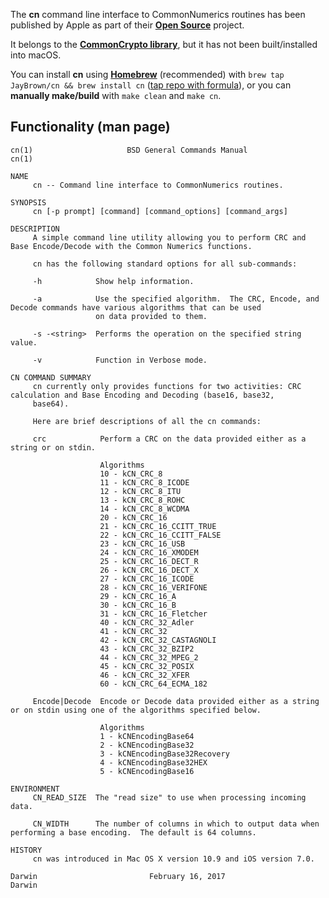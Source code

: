 The **cn** command line interface to CommonNumerics routines has been published by Apple as part of their **[Open Source](https://opensource.apple.com)** project.

It belongs to the **[CommonCrypto library](https://opensource.apple.com/source/CommonCrypto/)**, but it has not been built/installed into macOS.

You can install **cn** using **[Homebrew](https://brew.sh)** (recommended) with `brew tap JayBrown/cn && brew install cn` ([tap repo with formula](https://github.com/JayBrown/homebrew-cn)), or you can **manually make/build** with `make clean` and `make cn`.

## Functionality (man page)
```
cn(1)                     BSD General Commands Manual                    cn(1)

NAME
     cn -- Command line interface to CommonNumerics routines.

SYNOPSIS
     cn [-p prompt] [command] [command_options] [command_args]

DESCRIPTION
     A simple command line utility allowing you to perform CRC and Base Encode/Decode with the Common Numerics functions.

     cn has the following standard options for all sub-commands:

     -h            Show help information.

     -a            Use the specified algorithm.  The CRC, Encode, and Decode commands have various algorithms that can be used
                   on data provided to them.

     -s -<string>  Performs the operation on the specified string value.

     -v            Function in Verbose mode.

CN COMMAND SUMMARY
     cn currently only provides functions for two activities: CRC calculation and Base Encoding and Decoding (base16, base32,
     base64).

     Here are brief descriptions of all the cn commands:

     crc            Perform a CRC on the data provided either as a string or on stdin.

                    Algorithms
                    10 - kCN_CRC_8
                    11 - kCN_CRC_8_ICODE
                    12 - kCN_CRC_8_ITU
                    13 - kCN_CRC_8_ROHC
                    14 - kCN_CRC_8_WCDMA
                    20 - kCN_CRC_16
                    21 - kCN_CRC_16_CCITT_TRUE
                    22 - kCN_CRC_16_CCITT_FALSE
                    23 - kCN_CRC_16_USB
                    24 - kCN_CRC_16_XMODEM
                    25 - kCN_CRC_16_DECT_R
                    26 - kCN_CRC_16_DECT_X
                    27 - kCN_CRC_16_ICODE
                    28 - kCN_CRC_16_VERIFONE
                    29 - kCN_CRC_16_A
                    30 - kCN_CRC_16_B
                    31 - kCN_CRC_16_Fletcher
                    40 - kCN_CRC_32_Adler
                    41 - kCN_CRC_32
                    42 - kCN_CRC_32_CASTAGNOLI
                    43 - kCN_CRC_32_BZIP2
                    44 - kCN_CRC_32_MPEG_2
                    45 - kCN_CRC_32_POSIX
                    46 - kCN_CRC_32_XFER
                    60 - kCN_CRC_64_ECMA_182

     Encode|Decode  Encode or Decode data provided either as a string or on stdin using one of the algorithms specified below.

                    Algorithms
                    1 - kCNEncodingBase64
                    2 - kCNEncodingBase32
                    3 - kCNEncodingBase32Recovery
                    4 - kCNEncodingBase32HEX
                    5 - kCNEncodingBase16

ENVIRONMENT
     CN_READ_SIZE  The "read size" to use when processing incoming data.

     CN_WIDTH      The number of columns in which to output data when performing a base encoding.  The default is 64 columns.

HISTORY
     cn was introduced in Mac OS X version 10.9 and iOS version 7.0.

Darwin                         February 16, 2017                        Darwin
```
